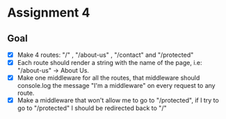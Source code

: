 # Assignment 4

## Goal

-[x] Make 4 routes: "/" , "/about-us" , "/contact" and "/protected"
-[x] Each route should render a string with the name of the page, i.e: "/about-us" -> About Us.
-[x] Make one middleware for all the routes, that middleware should console.log the message "I'm a middleware" on every request to any route.
-[x] Make a middleware that won't allow me to go to "/protected", if I try to go to "/protected" I should be redirected back to "/"
